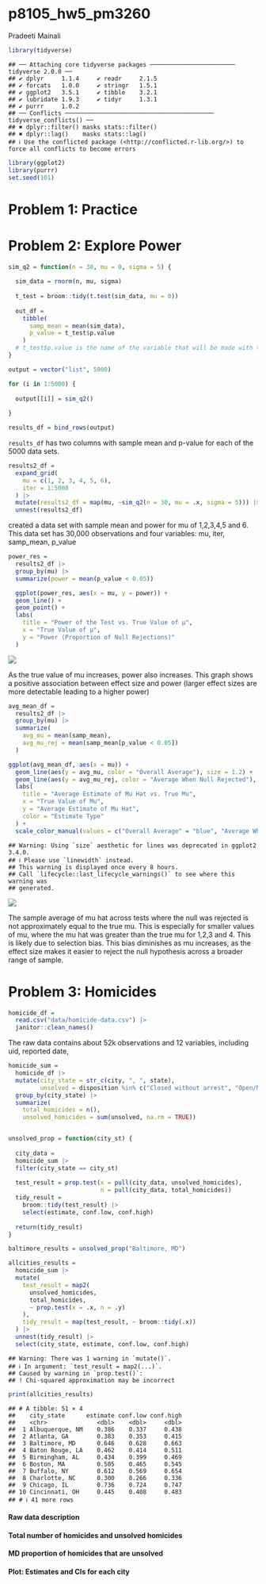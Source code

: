 p8105_hw5_pm3260
================
Pradeeti Mainali

``` r
library(tidyverse)
```

    ## ── Attaching core tidyverse packages ──────────────────────── tidyverse 2.0.0 ──
    ## ✔ dplyr     1.1.4     ✔ readr     2.1.5
    ## ✔ forcats   1.0.0     ✔ stringr   1.5.1
    ## ✔ ggplot2   3.5.1     ✔ tibble    3.2.1
    ## ✔ lubridate 1.9.3     ✔ tidyr     1.3.1
    ## ✔ purrr     1.0.2     
    ## ── Conflicts ────────────────────────────────────────── tidyverse_conflicts() ──
    ## ✖ dplyr::filter() masks stats::filter()
    ## ✖ dplyr::lag()    masks stats::lag()
    ## ℹ Use the conflicted package (<http://conflicted.r-lib.org/>) to force all conflicts to become errors

``` r
library(ggplot2)
library(purrr)
set.seed(101)
```

# Problem 1: Practice

# Problem 2: Explore Power

``` r
sim_q2 = function(n = 30, mu = 0, sigma = 5) {
  
  sim_data = rnorm(n, mu, sigma)
  
  t_test = broom::tidy(t.test(sim_data, mu = 0))
  
  out_df =
    tibble(
      samp_mean = mean(sim_data),
      p_value = t_test$p.value 
    )
  # t_test$p.value is the name of the variable that will be made with the previous code. 
}

output = vector("list", 5000)

for (i in 1:5000) {
  
  output[[i]] = sim_q2()
  
}

results_df = bind_rows(output)
```

`results_df` has two columns with sample mean and p-value for each of
the 5000 data sets.

``` r
results2_df = 
  expand_grid(
    mu = c(1, 2, 3, 4, 5, 6),
    iter = 1:5000
  ) |> 
  mutate(results2_df = map(mu, ~sim_q2(n = 30, mu = .x, sigma = 5))) |> 
  unnest(results2_df) 
```

created a data set with sample mean and power for mu of 1,2,3,4,5 and 6.
This data set has 30,000 observations and four variables: mu, iter,
samp_mean, p_value

``` r
power_res = 
  results2_df |>
  group_by(mu) |>
  summarize(power = mean(p_value < 0.05))

  ggplot(power_res, aes(x = mu, y = power)) +
  geom_line() +
  geom_point() +
  labs(
    title = "Power of the Test vs. True Value of µ",
    x = "True Value of µ",
    y = "Power (Proportion of Null Rejections)"
  )
```

![](p8105_hw5_pm3260_files/figure-gfm/plot1-1.png)<!-- -->

As the true value of mu increases, power also increases. This graph
shows a positive association between effect size and power (larger
effect sizes are more detectable leading to a higher power)

``` r
avg_mean_df = 
  results2_df |>
  group_by(mu) |>
  summarize(
    avg_mu = mean(samp_mean),
    avg_mu_rej = mean(samp_mean[p_value < 0.05])
  )

ggplot(avg_mean_df, aes(x = mu)) +
  geom_line(aes(y = avg_mu, color = "Overall Average"), size = 1.2) +
  geom_line(aes(y = avg_mu_rej, color = "Average When Null Rejected"), size = 1.2) +
  labs(
    title = "Average Estimate of Mu Hat vs. True Mu",
    x = "True Value of Mu",
    y = "Average Estimate of Mu Hat",
    color = "Estimate Type"
  ) +
  scale_color_manual(values = c("Overall Average" = "blue", "Average When Null Rejected" = "red"))
```

    ## Warning: Using `size` aesthetic for lines was deprecated in ggplot2 3.4.0.
    ## ℹ Please use `linewidth` instead.
    ## This warning is displayed once every 8 hours.
    ## Call `lifecycle::last_lifecycle_warnings()` to see where this warning was
    ## generated.

![](p8105_hw5_pm3260_files/figure-gfm/plot2-1.png)<!-- -->

The sample average of mu hat across tests where the null was rejected is
not approximately equal to the true mu. This is especially for smaller
values of mu, where the mu hat was greater than the true mu for 1,2,3
and 4. This is likely due to selection bias. This bias diminishes as mu
increases, as the effect size makes it easier to reject the null
hypothesis across a broader range of sample.

# Problem 3: Homicides

``` r
homicide_df = 
  read.csv("data/homicide-data.csv") |>
  janitor::clean_names()
```

The raw data contains about 52k observations and 12 variables, including
uid, reported date,

``` r
homicide_sum =
  homicide_df |>
  mutate(city_state = str_c(city, ", ", state),
         unsolved = disposition %in% c("Closed without arrest", "Open/No arrest")) |>
  group_by(city_state) |>
  summarize(
    total_homicides = n(),
    unsolved_homicides = sum(unsolved, na.rm = TRUE))


unsolved_prop = function(city_st) {
 
  city_data =
  homicide_sum |>
  filter(city_state == city_st)
  
  test_result = prop.test(x = pull(city_data, unsolved_homicides),
                          n = pull(city_data, total_homicides))
  tidy_result = 
    broom::tidy(test_result) |>
    select(estimate, conf.low, conf.high)
  
  return(tidy_result)
}

baltimore_results = unsolved_prop("Baltimore, MD")
```

``` r
allcities_results = 
  homicide_sum |>
  mutate(
    test_result = map2(
      unsolved_homicides,
      total_homicides,
      ~ prop.test(x = .x, n = .y)
    ),
    tidy_result = map(test_result, ~ broom::tidy(.x))
  ) |>
  unnest(tidy_result) |>
  select(city_state, estimate, conf.low, conf.high)
```

    ## Warning: There was 1 warning in `mutate()`.
    ## ℹ In argument: `test_result = map2(...)`.
    ## Caused by warning in `prop.test()`:
    ## ! Chi-squared approximation may be incorrect

``` r
print(allcities_results)
```

    ## # A tibble: 51 × 4
    ##    city_state      estimate conf.low conf.high
    ##    <chr>              <dbl>    <dbl>     <dbl>
    ##  1 Albuquerque, NM    0.386    0.337     0.438
    ##  2 Atlanta, GA        0.383    0.353     0.415
    ##  3 Baltimore, MD      0.646    0.628     0.663
    ##  4 Baton Rouge, LA    0.462    0.414     0.511
    ##  5 Birmingham, AL     0.434    0.399     0.469
    ##  6 Boston, MA         0.505    0.465     0.545
    ##  7 Buffalo, NY        0.612    0.569     0.654
    ##  8 Charlotte, NC      0.300    0.266     0.336
    ##  9 Chicago, IL        0.736    0.724     0.747
    ## 10 Cincinnati, OH     0.445    0.408     0.483
    ## # ℹ 41 more rows

#### Raw data description

#### Total number of homicides and unsolved homicides

#### MD proportion of homicides that are unsolved

#### Plot: Estimates and CIs for each city
